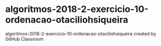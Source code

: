 # algoritmos-2018-2-exercicio-10-ordenacao-otaciliohsiqueira
algoritmos-2018-2-exercicio-10-ordenacao-otaciliohsiqueira created by GitHub Classroom
